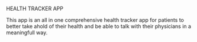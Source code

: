 HEALTH TRACKER APP

This app is an all in one comprehensive health tracker app for patients to better take ahold of their health and be able to talk with their physicians in a meaningfull way.